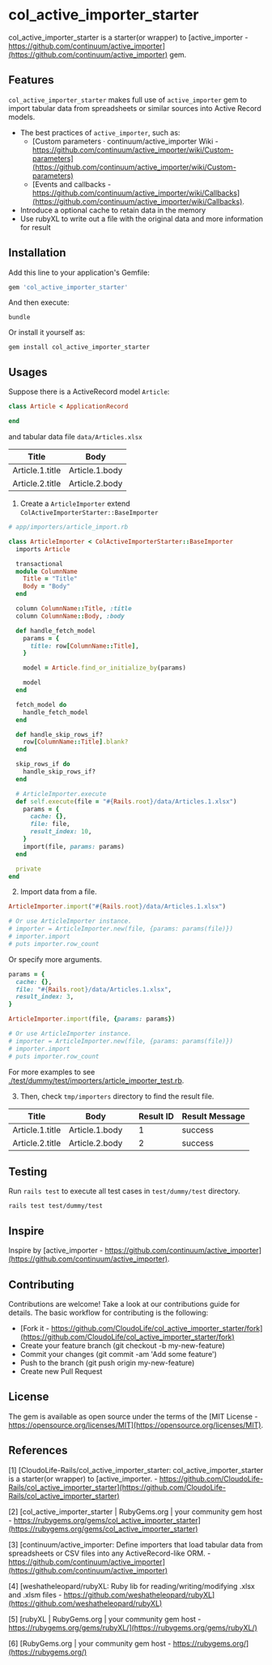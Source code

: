 # col_active_importer_starter

col_active_importer_starter is a starter(or wrapper) to [active_importer - https://github.com/continuum/active_importer](https://github.com/continuum/active_importer) gem.

## Features

`col_active_importer_starter` makes full use of `active_importer` gem to import tabular data from spreadsheets or similar sources into Active Record models.

- The best practices of `active_importer`, such as:
  - [Custom parameters · continuum/active_importer Wiki - https://github.com/continuum/active_importer/wiki/Custom-parameters](https://github.com/continuum/active_importer/wiki/Custom-parameters)
  - [Events and callbacks - https://github.com/continuum/active_importer/wiki/Callbacks](https://github.com/continuum/active_importer/wiki/Callbacks).
- Introduce a optional cache to retain data in the memory
- Use rubyXL to write out a file with the original data and more information for result

## Installation

Add this line to your application's Gemfile:

```ruby
gem 'col_active_importer_starter'
```

And then execute:

```shell
bundle
```

Or install it yourself as:

```shell
gem install col_active_importer_starter
```

## Usages

Suppose there is a ActiveRecord model `Article`:

```ruby
class Article < ApplicationRecord

end
```
and tabular data file `data/Articles.xlsx`

| Title           | Body            |
|-----------------|-----------------|
| Article.1.title | Article.1.body  |
| Article.2.title | Article.2.body  |

1. Create a `ArticleImporter` extend `ColActiveImporterStarter::BaseImporter`

```ruby
# app/importers/article_import.rb

class ArticleImporter < ColActiveImporterStarter::BaseImporter
  imports Article

  transactional
  module ColumnName
    Title = "Title"
    Body = "Body"
  end

  column ColumnName::Title, :title
  column ColumnName::Body, :body

  def handle_fetch_model
    params = {
      title: row[ColumnName::Title],
    }

    model = Article.find_or_initialize_by(params)

    model
  end

  fetch_model do
    handle_fetch_model
  end

  def handle_skip_rows_if?
    row[ColumnName::Title].blank?
  end

  skip_rows_if do
    handle_skip_rows_if?
  end

  # ArticleImporter.execute
  def self.execute(file = "#{Rails.root}/data/Articles.1.xlsx")
    params = {
      cache: {},
      file: file,
      result_index: 10,
    }
    import(file, params: params)
  end

  private
end
```

2. Import data from a file.

```ruby
ArticleImporter.import("#{Rails.root}/data/Articles.1.xlsx")

# Or use ArticleImporter instance.
# importer = ArticleImporter.new(file, {params: params(file)})
# importer.import
# puts importer.row_count
```

Or specify more arguments.

```ruby
params = {
  cache: {},
  file: "#{Rails.root}/data/Articles.1.xlsx",
  result_index: 3,
}

ArticleImporter.import(file, {params: params})

# Or use ArticleImporter instance.
# importer = ArticleImporter.new(file, {params: params(file)})
# importer.import
# puts importer.row_count
```

For more examples to see [./test/dummy/test/importers/article_importer_test.rb](./test/dummy/test/importers/article_importer_test.rb).

3. Then, check `tmp/importers` directory to find the result file.

| Title           | Body            |   | Result ID | Result Message  |
|-----------------|-----------------|---|-----------|-----------------|
| Article.1.title | Article.1.body  |   | 1         | success         |
| Article.2.title | Article.2.body  |   | 2         | success         |

## Testing

Run `rails test` to execute all test cases in `test/dummy/test` directory.

```shell
rails test test/dummy/test
```

## Inspire

Inspire by [active_importer - https://github.com/continuum/active_importer](https://github.com/continuum/active_importer).

## Contributing

Contributions are welcome! Take a look at our contributions guide for details.
The basic workflow for contributing is the following:

- [Fork it - https://github.com/CloudoLife/col_active_importer_starter/fork](https://github.com/CloudoLife/col_active_importer_starter/fork)
- Create your feature branch (git checkout -b my-new-feature)
- Commit your changes (git commit -am 'Add some feature')
- Push to the branch (git push origin my-new-feature)
- Create new Pull Request

## License

The gem is available as open source under the terms of the [MIT License - https://opensource.org/licenses/MIT](https://opensource.org/licenses/MIT).

## References

[1] [CloudoLife-Rails/col_active_importer_starter: col_active_importer_starter is a starter(or wrapper) to [active_importer. - https://github.com/CloudoLife-Rails/col_active_importer_starter](https://github.com/CloudoLife-Rails/col_active_importer_starter)

[2] [col_active_importer_starter | RubyGems.org | your community gem host - https://rubygems.org/gems/col_active_importer_starter](https://rubygems.org/gems/col_active_importer_starter)

[3] [continuum/active_importer: Define importers that load tabular data from spreadsheets or CSV files into any ActiveRecord-like ORM. - https://github.com/continuum/active_importer](https://github.com/continuum/active_importer)

[4] [weshatheleopard/rubyXL: Ruby lib for reading/writing/modifying .xlsx and .xlsm files - https://github.com/weshatheleopard/rubyXL](https://github.com/weshatheleopard/rubyXL)

[5] [rubyXL | RubyGems.org | your community gem host - https://rubygems.org/gems/rubyXL/](https://rubygems.org/gems/rubyXL/)

[6] [RubyGems.org | your community gem host - https://rubygems.org/](https://rubygems.org/)

